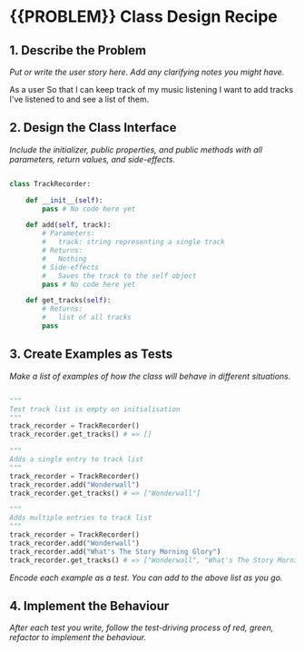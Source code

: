# {{PROBLEM}} Class Design Recipe

## 1. Describe the Problem

_Put or write the user story here. Add any clarifying notes you might have._

As a user
So that I can keep track of my music listening
I want to add tracks I've listened to and see a list of them.

## 2. Design the Class Interface

_Include the initializer, public properties, and public methods with all parameters, return values, and side-effects._

```python

class TrackRecorder:

    def __init__(self):
        pass # No code here yet

    def add(self, track):
        # Parameters:
        #   track: string representing a single track
        # Returns:
        #   Nothing
        # Side-effects
        #   Saves the track to the self object
        pass # No code here yet

    def get_tracks(self):
        # Returns:
        #   list of all tracks
        pass

```

## 3. Create Examples as Tests

_Make a list of examples of how the class will behave in different situations._

```python

"""
Test track list is empty on initialisation
"""
track_recorder = TrackRecorder()
track_recorder.get_tracks() # => []

"""
Adds a single entry to track list
"""
track_recorder = TrackRecorder()
track_recorder.add("Wonderwall")
track_recorder.get_tracks() # => ["Wonderwall"]

"""
Adds multiple entries to track list
"""
track_recorder = TrackRecorder()
track_recorder.add("Wonderwall")
track_recorder.add("What's The Story Morning Glory")
track_recorder.get_tracks() # => ["Wonderwall", "What's The Story Morning Glory"]

```

_Encode each example as a test. You can add to the above list as you go._

## 4. Implement the Behaviour

_After each test you write, follow the test-driving process of red, green, refactor to implement the behaviour._
